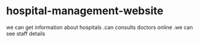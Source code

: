 # hospital-management-website
we can get information about hospitals .can consults doctors online .we can see staff details
